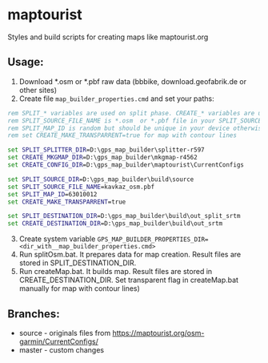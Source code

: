 # maptourist
Styles and build scripts for creating maps like maptourist.org

## Usage:
1. Download *.osm or *.pbf raw data (bbbike, download.geofabrik.de or other sites)
2. Create file `map_builder_properties.cmd` and set your paths:
```bat
rem SPLIT_* variables are used on split phase. CREATE_* variables are used on map creation phase.
rem SPLIT_SOURCE_FILE_NAME is *.osm  or *.pbf file in your SPLIT_SOURCE_DIR directory
rem SPLIT_MAP_ID is random but should be unique in your device otherwise only one map with same ID is visible
rem set CREATE_MAKE_TRANSPARRENT=true for map with contour lines

set SPLIT_SPLITTER_DIR=D:\gps_map_builder\splitter-r597
set CREATE_MKGMAP_DIR=D:\gps_map_builder\mkgmap-r4562
set CREATE_CONFIG_DIR=D:\gps_map_builder\maptourist\CurrentConfigs

set SPLIT_SOURCE_DIR=D:\gps_map_builder\build\source
set SPLIT_SOURCE_FILE_NAME=kavkaz_osm.pbf
set SPLIT_MAP_ID=63010012
set CREATE_MAKE_TRANSPARRENT=true

set SPLIT_DESTINATION_DIR=D:\gps_map_builder\build\out_split_srtm
set CREATE_DESTINATION_DIR=D:\gps_map_builder\build\out_srtm
```
3. Create system variable `GPS_MAP_BUILDER_PROPERTIES_DIR=<dir_with__map_builder_properties.cmd>`
4. Run splitOsm.bat. It prepares data for map creation. Result files are stored in SPLIT_DESTINATION_DIR.
5. Run createMap.bat. It builds map. Result files are stored in CREATE_DESTINATION_DIR. Set transparent flag in createMap.bat manually for map with contour lines)

## Branches:
+ source - originals files from https://maptourist.org/osm-garmin/CurrentConfigs/
+ master - custom changes
